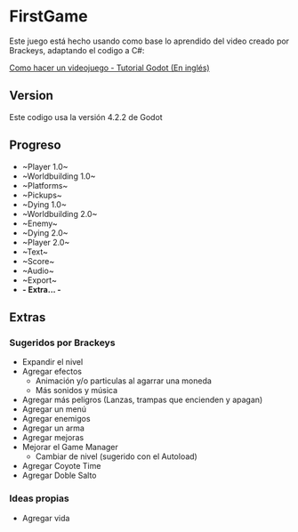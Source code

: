 # FirstGame

Este juego está hecho usando como base lo aprendido del video creado por Brackeys, adaptando el codigo a C#:

[Como hacer un videojuego - Tutorial Godot (En inglés)](https://youtu.be/LOhfqjmasi0?si=ZjDv9wAAfv5rCj6v)

## Version

Este codigo usa la versión 4.2.2 de Godot

## Progreso

- ~Player 1.0~
- ~Worldbuilding 1.0~
- ~Platforms~
- ~Pickups~
- ~Dying 1.0~
- ~Worldbuilding 2.0~
- ~Enemy~
- ~Dying 2.0~
- ~Player 2.0~
- ~Text~
- ~Score~
- ~Audio~
- ~Export~
- **- Extra... -**

## Extras

### Sugeridos por Brackeys

- Expandir el nivel
- Agregar efectos
  - Animación y/o particulas al agarrar una moneda
  - Más sonidos y música
- Agregar más peligros (Lanzas, trampas que encienden y apagan)
- Agregar un menú
- Agregar enemigos
- Agregar un arma
- Agregar mejoras
- Mejorar el Game Manager
  - Cambiar de nivel (sugerido con el Autoload)
- Agregar Coyote Time
- Agregar Doble Salto

### Ideas propias

- Agregar vida
